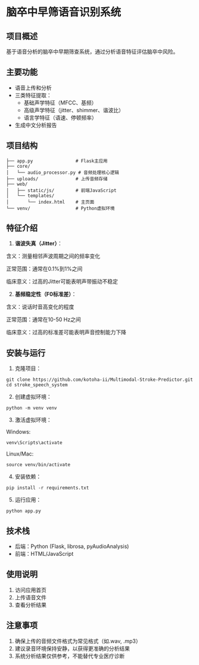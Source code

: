 # 脑卒中早筛语音识别系统

## 项目概述
基于语音分析的脑卒中早期筛查系统，通过分析语音特征评估脑卒中风险。

## 主要功能
- 语音上传和分析
- 三类特征提取：
  - 基础声学特征（MFCC、基频）
  - 高级声学特征（jitter、shimmer、谐波比）
  - 语言学特征（语速、停顿频率）
- 生成中文分析报告

## 项目结构
```
├── app.py                # Flask主应用
├── core/
│   └── audio_processor.py # 音频处理核心逻辑
├── uploads/              # 上传音频存储
├── web/
│   ├── static/js/        # 前端JavaScript
│   └── templates/
│       └── index.html    # 主页面
└── venv/                 # Python虚拟环境
```

## 特征介绍

1.  **谐波失真（Jitter）**：

含义：测量相邻声波周期之间的频率变化

正常范围：通常在0.1%到1%之间

临床意义：过高的Jitter可能表明声带振动不稳定



2. **基频稳定性（F0标准差）**：

含义：说话时音高变化的程度

正常范围：通常在10-50 Hz之间

临床意义：过高的标准差可能表明声音控制能力下降

## 安装与运行

1. 克隆项目：

```
git clone https://github.com/kotoha-ii/Multimodal-Stroke-Predictor.git
cd stroke_speech_system
```



2. 创建虚拟环境：

```
python -m venv venv
```



3. 激活虚拟环境：

Windows:

```
venv\Scripts\activate
```

Linux/Mac:

```
source venv/bin/activate
```



4. 安装依赖：

```
pip install -r requirements.txt
```



5. 运行应用：

```
python app.py
```

## 技术栈
- 后端：Python (Flask, librosa, pyAudioAnalysis)
- 前端：HTML/JavaScript

## 使用说明
1. 访问应用首页
2. 上传语音文件
3. 查看分析结果

## 注意事项
1. 确保上传的音频文件格式为常见格式（如.wav, .mp3）
2. 建议录音环境保持安静，以获得更准确的分析结果
3. 系统分析结果仅供参考，不能替代专业医疗诊断